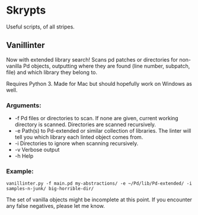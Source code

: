 # Skrypts

Useful scripts, of all stripes.

## Vanillinter

Now with extended library search! Scans pd patches or directories for non-vanilla Pd objects, outputting where they are found (line number, subpatch, file) and which library they belong to.

Requires Python 3. Made for Mac but should hopefully work on Windows as well.

### Arguments:
 -  -f Pd files or directories to scan. If none are given, current working directory is scanned. Directories are scanned recursively.
 -  -e Path(s) to Pd-extended or similar collection of libraries. The linter will tell you which library each linted object comes from.
 -  -i Directories to ignore when scanning recursively.
 -  -v Verbose output
 -  -h Help

### Example:
`vanillinter.py -f main.pd my-abstractions/ -e ~/Pd/lib/Pd-extended/ -i samples-n-junk/ big-horrible-dir/`

The set of vanilla objects might be incomplete at this point. If you encounter any false negatives, please let me know.
